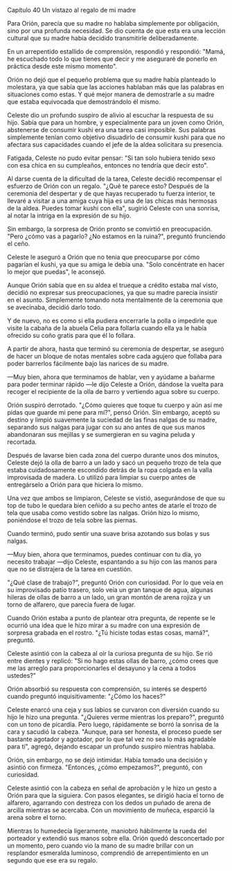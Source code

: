 
Capítulo 40 Un vistazo al regalo de mi madre

Para Orión, parecía que su madre no hablaba simplemente por obligación, sino por una profunda necesidad. Se dio cuenta de que esta era una lección cultural que su madre había decidido transmitirle deliberadamente.

En un arrepentido estallido de comprensión, respondió y respondió: "Mamá, he escuchado todo lo que tienes que decir y me aseguraré de ponerlo en práctica desde este mismo momento".

Orión no dejó que el pequeño problema que su madre había planteado lo molestara, ya que sabía que las acciones hablaban más que las palabras en situaciones como estas. Y qué mejor manera de demostrarle a su madre que estaba equivocada que demostrándolo él mismo.

Celeste dio un profundo suspiro de alivio al escuchar la respuesta de su hijo. Sabía que para un hombre, y especialmente para un joven como Orión, abstenerse de consumir kushi era una tarea casi imposible. Sus palabras simplemente tenían como objetivo disuadirlo de consumir kushi para que no afectara sus capacidades cuando el jefe de la aldea solicitara su presencia.

Fatigada, Celeste no pudo evitar pensar: "Si tan solo hubiera tenido sexo con esa chica en su cumpleaños, entonces no tendría que decir esto".

Al darse cuenta de la dificultad de la tarea, Celeste decidió recompensar el esfuerzo de Orión con un regalo. "¿Qué te parece esto? Después de la ceremonia del despertar y de que hayas recuperado tu fuerza interior, te llevaré a visitar a una amiga cuya hija es una de las chicas más hermosas de la aldea. Puedes tomar kushi con ella", sugirió Celeste con una sonrisa, al notar la intriga en la expresión de su hijo.

Sin embargo, la sorpresa de Orión pronto se convirtió en preocupación. "Pero ¿cómo vas a pagarlo? ¿No estamos en la ruina?", preguntó frunciendo el ceño.

Celeste le aseguró a Orión que no tenía que preocuparse por cómo pagarían el kushi, ya que su amiga le debía una. "Solo concéntrate en hacer lo mejor que puedas", le aconsejó.

Aunque Orión sabía que en su aldea el trueque a crédito estaba mal visto, decidió no expresar sus preocupaciones, ya que su madre parecía insistir en el asunto. Simplemente tomando nota mentalmente de la ceremonia que se avecinaba, decidió darlo todo.

Y de nuevo, no es como si ella pudiera encerrarle la polla o impedirle que visite la cabaña de la abuela Celia para follarla cuando ella ya le había ofrecido su coño gratis para que él lo follara.

A partir de ahora, hasta que terminó su ceremonia de despertar, se aseguró de hacer un bloque de notas mentales sobre cada agujero que follaba para poder barrerlos fácilmente bajo las narices de su madre.

—Muy bien, ahora que terminamos de hablar, ven y ayúdame a bañarme para poder terminar rápido —le dijo Celeste a Orión, dándose la vuelta para recoger el recipiente de la olla de barro y vertiendo agua sobre su cuerpo.

Orión suspiró derrotado. "¿Cómo quieres que toque tu cuerpo y aún así me pidas que guarde mi pene para mí?", pensó Orión. Sin embargo, aceptó su destino y limpió suavemente la suciedad de las finas nalgas de su madre, separando sus nalgas para jugar con su ano antes de que sus manos abandonaran sus mejillas y se sumergieran en su vagina peluda y recortada.

Después de lavarse bien cada zona del cuerpo durante unos dos minutos, Celeste dejó la olla de barro a un lado y sacó un pequeño trozo de tela que estaba cuidadosamente escondido detrás de la ropa colgada en la valla improvisada de madera. Lo utilizó para limpiar su cuerpo antes de entregárselo a Orión para que hiciera lo mismo.

Una vez que ambos se limpiaron, Celeste se vistió, asegurándose de que su top de tubo le quedara bien ceñido a su pecho antes de atarle el trozo de tela que usaba como vestido sobre las nalgas. Orión hizo lo mismo, poniéndose el trozo de tela sobre las piernas.

Cuando terminó, pudo sentir una suave brisa azotando sus bolas y sus nalgas.

—Muy bien, ahora que terminamos, puedes continuar con tu día, yo necesito trabajar —dijo Celeste, espantando a su hijo con las manos para que no se distrajera de la tarea en cuestión.

"¿Qué clase de trabajo?", preguntó Orión con curiosidad. Por lo que veía en su improvisado patio trasero, solo veía un gran tanque de agua, algunas hileras de ollas de barro a un lado, un gran montón de arena rojiza y un torno de alfarero, que parecía fuera de lugar.

Cuando Orión estaba a punto de plantear otra pregunta, de repente se le ocurrió una idea que le hizo mirar a su madre con una expresión de sorpresa grabada en el rostro. "¿Tú hiciste todas estas cosas, mamá?", preguntó.

Celeste asintió con la cabeza al oír la curiosa pregunta de su hijo. Se rió entre dientes y replicó: "Si no hago estas ollas de barro, ¿cómo crees que me las arreglo para proporcionarles el desayuno y la cena a todos ustedes?"

Orión absorbió su respuesta con comprensión, su interés se despertó cuando preguntó inquisitivamente: "¿Cómo los haces?"

Celeste enarcó una ceja y sus labios se curvaron con diversión cuando su hijo le hizo una pregunta. "¿Quieres verme mientras los preparo?", preguntó con un tono de picardía. Pero luego, rápidamente se borró la sonrisa de la cara y sacudió la cabeza. "Aunque, para ser honesta, el proceso puede ser bastante agotador y agotador, por lo que tal vez no sea lo más agradable para ti", agregó, dejando escapar un profundo suspiro mientras hablaba.

Orión, sin embargo, no se dejó intimidar. Había tomado una decisión y asintió con firmeza. "Entonces, ¿cómo empezamos?", preguntó, con curiosidad.

Celeste asintió con la cabeza en señal de aprobación y le hizo un gesto a Orión para que la siguiera. Con pasos elegantes, se dirigió hacia el torno de alfarero, agarrando con destreza con los dedos un puñado de arena de arcilla mientras se acercaba. Con un movimiento de muñeca, esparció la arena sobre el torno.

Mientras lo humedecía ligeramente, maniobró hábilmente la rueda del porteador y extendió sus manos sobre ella. Orión quedó desconcertado por un momento, pero cuando vio la mano de su madre brillar con un resplandor esmeralda luminoso, comprendió de arrepentimiento en un segundo que ese era su regalo.